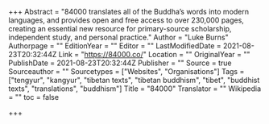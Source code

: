 +++
Abstract = "84000 translates all of the Buddha’s words into modern languages, and provides open and free access to over 230,000 pages, creating an essential new resource for primary-source scholarship, independent study, and personal practice."
Author = "Luke Burns"
Authorpage = ""
EditionYear = ""
Editor = ""
LastModifiedDate = 2021-08-23T20:32:44Z
Link = "https://84000.co/"
Location = ""
OriginalYear = ""
PublishDate = 2021-08-23T20:32:44Z
Publisher = ""
Source = true
Sourceauthor = ""
Sourcetypes = ["Websites", "Organisations"]
Tags = ["tengyur", "kangyur", "tibetan texts", "tibetan buddhism", "tibet", "buddhist texts", "translations", "buddhism"]
Title = "84000"
Translator = ""
Wikipedia = ""
toc = false

+++
